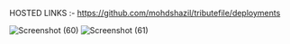 HOSTED LINKS :- https://github.com/mohdshazil/tributefile/deployments

![Screenshot (60)](https://github.com/mohdshazil/tributefile/assets/129063461/710b678b-31a7-424d-ae5d-3a75f8b3fe34)
![Screenshot (61)](https://github.com/mohdshazil/tributefile/assets/129063461/e0238e7f-4fe4-4849-a844-71b70b1b0416)
